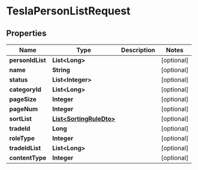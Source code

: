 

# TeslaPersonListRequest


## Properties

Name | Type | Description | Notes
------------ | ------------- | ------------- | -------------
**personIdList** | **List&lt;Long&gt;** |  |  [optional]
**name** | **String** |  |  [optional]
**status** | **List&lt;Integer&gt;** |  |  [optional]
**categoryId** | **List&lt;Long&gt;** |  |  [optional]
**pageSize** | **Integer** |  |  [optional]
**pageNum** | **Integer** |  |  [optional]
**sortList** | [**List&lt;SortingRuleDto&gt;**](SortingRuleDto.md) |  |  [optional]
**tradeId** | **Long** |  |  [optional]
**roleType** | **Integer** |  |  [optional]
**tradeIdList** | **List&lt;Long&gt;** |  |  [optional]
**contentType** | **Integer** |  |  [optional]



